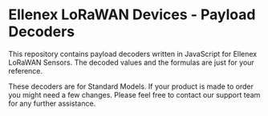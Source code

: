 # Ellenex LoRaWAN Devices - Payload Decoders

This repository contains payload decoders written in JavaScript for Ellenex LoRaWAN Sensors. The decoded values and the formulas are just for your reference.

These decoders are for Standard Models. If your product is made to order you might need a few changes. Please feel free to contact our support team for any further assistance.